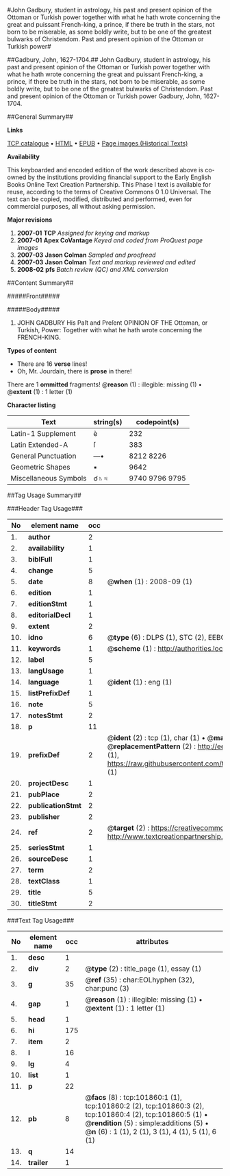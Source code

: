#John Gadbury, student in astrology, his past and present opinion of the Ottoman or Turkish power together with what he hath wrote concerning the great and puissant French-king, a prince, if there be truth in the stars, not born to be miserable, as some boldly write, but to be one of the greatest bulwarks of Christendom. Past and present opinion of the Ottoman or Turkish power#

##Gadbury, John, 1627-1704.##
John Gadbury, student in astrology, his past and present opinion of the Ottoman or Turkish power together with what he hath wrote concerning the great and puissant French-king, a prince, if there be truth in the stars, not born to be miserable, as some boldly write, but to be one of the greatest bulwarks of Christendom.
Past and present opinion of the Ottoman or Turkish power
Gadbury, John, 1627-1704.

##General Summary##

**Links**

[TCP catalogue](http://www.ota.ox.ac.uk/tcp/)  • 
[HTML](http://tei.it.ox.ac.uk/tcp/Texts-HTML/free/A42/A42937.html)  • 
[EPUB](http://tei.it.ox.ac.uk/tcp/Texts-EPUB/free/A42/A42937.epub) • 
[Page images (Historical Texts)](https://data.historicaltexts.jisc.ac.uk/view?pubId=eebo-13791717e&pageId=eebo-13791717e-101860-1)

**Availability**

This keyboarded and encoded edition of the
	       work described above is co-owned by the institutions
	       providing financial support to the Early English Books
	       Online Text Creation Partnership. This Phase I text is
	       available for reuse, according to the terms of Creative
	       Commons 0 1.0 Universal. The text can be copied,
	       modified, distributed and performed, even for
	       commercial purposes, all without asking permission.

**Major revisions**

1. __2007-01__ __TCP__ *Assigned for keying and markup*
1. __2007-01__ __Apex CoVantage__ *Keyed and coded from ProQuest page images*
1. __2007-03__ __Jason Colman__ *Sampled and proofread*
1. __2007-03__ __Jason Colman__ *Text and markup reviewed and edited*
1. __2008-02__ __pfs__ *Batch review (QC) and XML conversion*

##Content Summary##

#####Front#####

#####Body#####

1. JOHN GADBURY His Paſt and Preſent OPINION OF THE Ottoman, or Turkish, Power: Together with what he hath wrote concerning the FRENCH-KING.

**Types of content**

  * There are 16 **verse** lines!
  * Oh, Mr. Jourdain, there is **prose** in there!

There are 1 **ommitted** fragments! 
 @__reason__ (1) : illegible: missing (1)  •  @__extent__ (1) : 1 letter (1)

**Character listing**


|Text|string(s)|codepoint(s)|
|---|---|---|
|Latin-1 Supplement|è|232|
|Latin Extended-A|ſ|383|
|General Punctuation|—•|8212 8226|
|Geometric Shapes|▪|9642|
|Miscellaneous Symbols|☌♄♃|9740 9796 9795|

##Tag Usage Summary##

###Header Tag Usage###

|No|element name|occ|attributes|
|---|---|---|---|
|1.|__author__|2||
|2.|__availability__|1||
|3.|__biblFull__|1||
|4.|__change__|5||
|5.|__date__|8| @__when__ (1) : 2008-09 (1)|
|6.|__edition__|1||
|7.|__editionStmt__|1||
|8.|__editorialDecl__|1||
|9.|__extent__|2||
|10.|__idno__|6| @__type__ (6) : DLPS (1), STC (2), EEBO-CITATION (1), OCLC (1), VID (1)|
|11.|__keywords__|1| @__scheme__ (1) : http://authorities.loc.gov/ (1)|
|12.|__label__|5||
|13.|__langUsage__|1||
|14.|__language__|1| @__ident__ (1) : eng (1)|
|15.|__listPrefixDef__|1||
|16.|__note__|5||
|17.|__notesStmt__|2||
|18.|__p__|11||
|19.|__prefixDef__|2| @__ident__ (2) : tcp (1), char (1)  •  @__matchPattern__ (2) : ([0-9\-]+):([0-9IVX]+) (1), (.+) (1)  •  @__replacementPattern__ (2) : http://eebo.chadwyck.com/downloadtiff?vid=$1&page=$2 (1), https://raw.githubusercontent.com/textcreationpartnership/Texts/master/tcpchars.xml#$1 (1)|
|20.|__projectDesc__|1||
|21.|__pubPlace__|2||
|22.|__publicationStmt__|2||
|23.|__publisher__|2||
|24.|__ref__|2| @__target__ (2) : https://creativecommons.org/publicdomain/zero/1.0/ (1), http://www.textcreationpartnership.org/docs/. (1)|
|25.|__seriesStmt__|1||
|26.|__sourceDesc__|1||
|27.|__term__|2||
|28.|__textClass__|1||
|29.|__title__|5||
|30.|__titleStmt__|2||


###Text Tag Usage###

|No|element name|occ|attributes|
|---|---|---|---|
|1.|__desc__|1||
|2.|__div__|2| @__type__ (2) : title_page (1), essay (1)|
|3.|__g__|35| @__ref__ (35) : char:EOLhyphen (32), char:punc (3)|
|4.|__gap__|1| @__reason__ (1) : illegible: missing (1)  •  @__extent__ (1) : 1 letter (1)|
|5.|__head__|1||
|6.|__hi__|175||
|7.|__item__|2||
|8.|__l__|16||
|9.|__lg__|4||
|10.|__list__|1||
|11.|__p__|22||
|12.|__pb__|8| @__facs__ (8) : tcp:101860:1 (1), tcp:101860:2 (2), tcp:101860:3 (2), tcp:101860:4 (2), tcp:101860:5 (1)  •  @__rendition__ (5) : simple:additions (5)  •  @__n__ (6) : 1 (1), 2 (1), 3 (1), 4 (1), 5 (1), 6 (1)|
|13.|__q__|14||
|14.|__trailer__|1||

